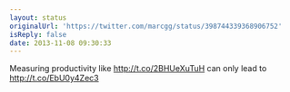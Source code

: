 ```yaml
---
layout: status
originalUrl: 'https://twitter.com/marcgg/status/398744339368906752'
isReply: false
date: 2013-11-08 09:30:33
---
```


Measuring productivity like http://t.co/2BHUeXuTuH can only lead to http://t.co/EbU0y4Zec3
